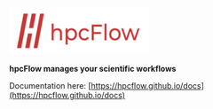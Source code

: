 <img src="docs/source/_static/images/logo.png" width="250" alt="hpcFlow logo"/>

**hpcFlow manages your scientific workflows**

Documentation here: [https://hpcflow.github.io/docs](https://hpcflow.github.io/docs)
